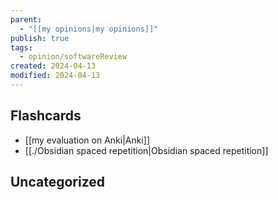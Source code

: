 ```yaml
---
parent:
  - "[[my opinions|my opinions]]"
publish: true
tags:
  - opinion/softwareReview
created: 2024-04-13
modified: 2024-04-13
---
```

## Flashcards
- [[my evaluation on Anki|Anki]]
- [[./Obsidian spaced repetition|Obsidian spaced repetition]]
## Uncategorized
